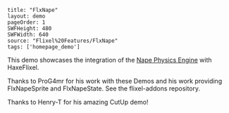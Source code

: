 ```
title: "FlxNape"
layout: demo
pageOrder: 1
SWFHeight: 480
SWFWidth: 640
source: "Flixel%20Features/FlxNape"
tags: ['homepage_demo']
```

This demo showcases the integration of the [Nape Physics Engine](http://napephys.com/) with HaxeFlixel.

Thanks to ProG4mr for his work with these Demos and his work providing FlxNapeSprite and FlxNapeState. See the flixel-addons repository.

Thanks to Henry-T for his amazing CutUp demo!